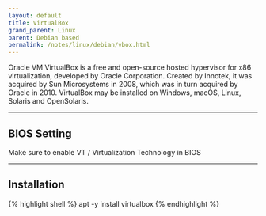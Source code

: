```yaml
---
layout: default
title: VirtualBox
grand_parent: Linux
parent: Debian based
permalink: /notes/linux/debian/vbox.html
---
```


Oracle VM VirtualBox is a free and open-source hosted hypervisor for x86 virtualization, developed by Oracle Corporation. Created by Innotek, it was acquired by Sun Microsystems in 2008, which was in turn acquired by Oracle in 2010. VirtualBox may be installed on Windows, macOS, Linux, Solaris and OpenSolaris.

* * *
## BIOS Setting
Make sure to enable VT / Virtualization Technology in BIOS

* * *
## Installation

{% highlight shell %}
apt -y install virtualbox
{% endhighlight %}

